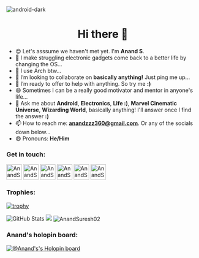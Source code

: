 ![android-dark](https://github.com/AnandSuresh02/AnandSuresh02/assets/95957257/f0572442-ce89-4435-8cda-35ebe7a104a5)
<h1 align="center">Hi there 👋</h1>

<!--
**AnandSuresh02/AnandSuresh02** is a ✨ _special_ ✨ repository because its `README.md` (this file) appears on your GitHub profile.

Here are some ideas to get you started:
-->
- 😌️ Let's asssume we haven't met yet. I'm **Anand S**.
- 🔭 I make struggling electronic gadgets come back to a better life by changing the OS...
- 🌱 I use Arch btw...
- 👯 I’m looking to collaborate on **basically anything!** Just ping me up...
- 🤔 I’m ready to offer to help with anything. So try me **:)**
- 😄 Sometimes I can be a really good motivator and mentor in anyone's life...
- 💬 Ask me about **Android**, **Electronics**, **Life :)**, **Marvel Cinematic Universe**, **Wizarding World**, basically anything! I'll answer once I find the answer **:)**
- 📫 How to reach me: **anandzzz360@gmail.com**. Or any of the socials down below...
- 😄 Pronouns: **He/Him**

### Get in touch:
<p align="left">
<a href="https://x.com/anandsuresh02" target="blank"><img align="center" src="https://github.com/gauravghongde/social-icons/blob/master/SVG/Color/Twitter.svg" alt="AnandSuresh02" height="40" width="40" /></a>
<a href="https://www.instagram.com/_anand._s_/" target="blank"><img align="center" src="https://github.com/gauravghongde/social-icons/blob/master/SVG/Color/Instagram.svg" alt="AnandSuresh02" height="40" width="40" /></a>
<a href="https://www.linkedin.com/in/anandsuresh02/" target="blank"><img align="center" src="https://github.com/gauravghongde/social-icons/blob/master/SVG/Color/LinkedIN.svg" alt="AnandSuresh02" height="40" width="40" /></a>
<a href="https://www.reddit.com/user/AnandSuresh02" target="blank"><img align="center" src="https://github.com/gauravghongde/social-icons/blob/master/SVG/Color/Reddit.svg" alt="AnandSuresh02" height="40" width="40" /></a>
<a href="https://stackoverflow.com/users/19610751/anand-s" target="blank"><img align="center" src="https://github.com/gauravghongde/social-icons/blob/master/SVG/Color/Stackoverflow.svg" alt="AnandSuresh02" height="40" width="40" /></a>
<a href="https://t.me/AnandSuresh02" target="blank"><img align="center" src="https://github.com/gauravghongde/social-icons/blob/master/SVG/Color/Telegram.svg" alt="AnandSuresh02" height="40" width="40" /></a></p>

### Trophies:

[![trophy](https://github-profile-trophy.vercel.app/?username=AnandSuresh02&margin-w=15&theme=dracula)](https://github.com/AnandSuresh02/github-profile-trophy)

![GitHub Stats](https://github-readme-stats.vercel.app/api?username=AnandSuresh02&show_icons=true&theme=dark)
<img src="https://github-readme-stats.vercel.app/api/top-langs?username=AnandSuresh02&theme=dark&layout=compact"/>
<img align="center" src="https://github-readme-streak-stats.herokuapp.com/?user=AnandSuresh02&theme=dark" alt="AnandSuresh02"/>

### Anand's holopin board:
[![@Anand's's Holopin board](https://holopin.me/anandsuresh02)](https://holopin.io/@anandsuresh02)
